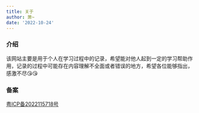 ```yaml
---
title: 关于
author: 萧~
date: '2022-10-24'
---
```


### 介绍

该网站主要是用于个人在学习过程中的记录，希望能对他人起到一定的学习帮助作用，记录的过程中可能存在内容理解不全面或者错误的地方，希望各位能够指出，感激不尽😘😘

### 备案
[粤ICP备2022115718号](https://beian.miit.gov.cn/)